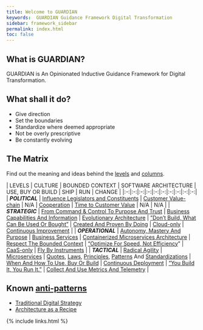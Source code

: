 ```yaml
---
title: Welcome to GUARDIAN
keywords:  GUARDIAN Guidance Framework Digital Transformation
sidebar: framework_sidebar
permalink: index.html
toc: false
---
```


## What is GUARDIAN?
GUARDIAN is An Opinionated Inductive Guidance Framework for Digital Transformation.

## What shall it do?
* Give direction
* Set the boundaries
* Standardize where deemed appropriate
* Not be overly prescriptive
* Be constantly evolving

## The Matrix
Find out the meaning and ideas behind the [levels](levels.html) and [columns](columns.html).

| LEVELS  | CULTURE  | BOUNDED CONTEXT  | SOFTWARE ARCHITECTURE  | USE, BUY OR BUILD  | SHIP  | RUN  | CHANGE  |
|:-:|:-:|:-:|:-:|:-:|:-:|:-:|:-:|:-:|:-:|
| ***POLITICAL***  | [Influence Legislators and Constituents](influence-legislators-and-constituents.html)  | [Customer Value-chain](customer-value-chain.html)  | N/A  | [Cooperation](cooperation.html)  | [Time to Customer Value](time-to-customer-value.html)  | N/A | N/A |
| ***STRATEGIC***  | [From Command & Control To Purpose And Trust](from-command-control-to-purpose-and-trust.html)  | [Business Capabilities And Information](business-capabilities-and-information.html)  | [Evolutionary Architecture](evolutionary-architecture.html)  | [”Don’t Build, What Can Be Used Or Bought”](dont-build-what-can-be-used-or-bought.html)  | [Created And Proven By Doing](created-and-proven-by-doing.html)  | [Cloud-only](cloud-only.html)  | [Continuous Improvement](continuous-improvement.html)  |
| ***OPERATIONAL***  | [Autonomy, Mastery And Purpose](autonomy-mastery-and-purpose.html)  | [Business Services](business-services.html)  | [Containerized Microservices Architecture](containerized-microservices-architecture.html)  | [Respect The Bounded Context](respect-the-bounded-context.html)  | [“Optimize For Speed, Not Efficiency](optimize-for-speed-not-efficiency.html)”  | [CaaS-only](caas-only.html)  | [Fly By Instruments](fly-by-instruments.html)  |
| ***TACTICAL***  | [Radical Agility](radical-agility.html)  | [Microservices](microservices.html)  | [Quotes](quotes.html), [Laws](laws.html), [Principles](principles.html), [Patterns](patterns.html) And [Standardizations](standardizations.html)  | [When And How To Use, Buy Or Build](when-and-how-to-use-buy-or-build.html)  | [Continuous Deployment](continuous-deployment.html)  | [“You Build It, You Run It.”](you-build-it-you-run-it.html)  | [Collect And Use Metrics And Telemetry](collect-and-use-metrics-and-telemetry.html)  |

## Known [anti-patterns](http://martinfowler.com/bliki/AntiPattern.html)
* [Traditional Digital Strategy](https://www.thoughtworks.com/insights/blog/digital-strategy-dead)
* [Architecture as a Recipe](http://doveltech.com/innovation/the-beginning-of-the-end-for-enterprise-architecture-frameworks/)


{% include links.html %}
